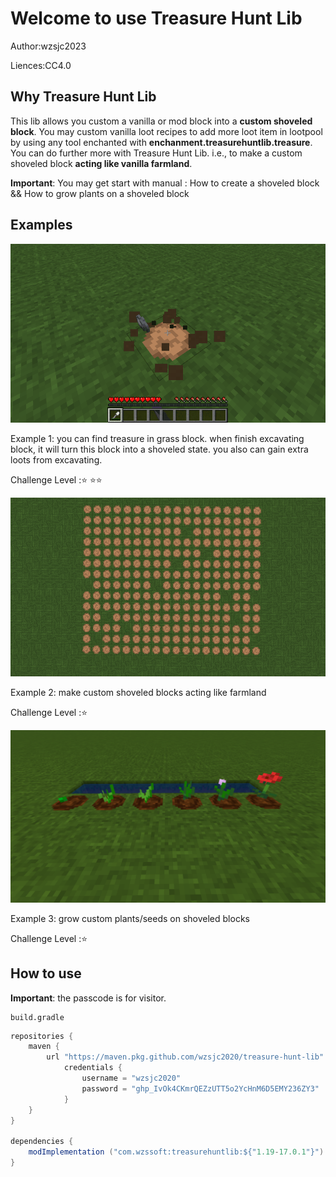 # Welcome to use Treasure Hunt Lib

Author:wzsjc2023

Liences:CC4.0

## Why Treasure Hunt Lib

This lib allows you custom a vanilla or mod block into a **custom shoveled block**. You may custom vanilla loot recipes to add more loot item in lootpool by using any tool enchanted with **enchanment.treasurehuntlib.treasure**. You can do further more with Treasure Hunt Lib. i.e., to make a custom shoveled block **acting like vanilla farmland**.

**Important**: You may get start with manual : How to create a shoveled block && How to grow plants on a shoveled block



## Examples

![](img\custom_loot_table.gif)

Example 1: you can find treasure in grass block. when finish excavating block, it will turn this block into a shoveled state. you also can gain extra loots from excavating.

Challenge Level ::star: :star::star:



![](img\random_tick.gif)

Example 2: make custom shoveled blocks acting like farmland

Challenge Level ::star: 



![](img\grow_flowers.png)

Example 3: grow custom plants/seeds on shoveled blocks 

Challenge Level ::star: 



## How to use

**Important**: the passcode is for visitor.

```
build.gradle
```

```java
repositories {
	maven {
		url "https://maven.pkg.github.com/wzsjc2020/treasure-hunt-lib"
            credentials {
                username = "wzsjc2020"
                password = "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"
            }
	}
}

dependencies {
	modImplementation ("com.wzssoft:treasurehuntlib:${"1.19-17.0.1"}")
}

```





